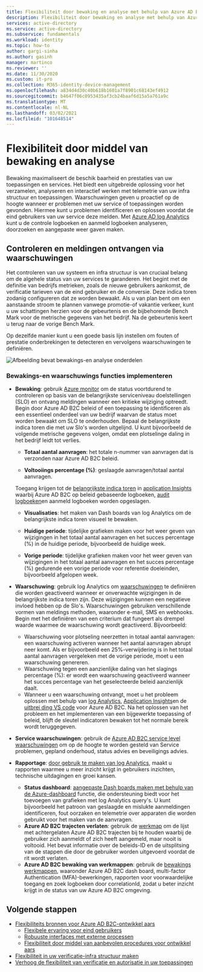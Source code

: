 ```yaml
---
title: Flexibiliteit door bewaking en analyse met behulp van Azure AD B2C | Microsoft Docs
description: Flexibiliteit door bewaking en analyse met behulp van Azure AD B2C
services: active-directory
ms.service: active-directory
ms.subservice: fundamentals
ms.workload: identity
ms.topic: how-to
author: gargi-sinha
ms.author: gasinh
manager: martinco
ms.reviewer: ''
ms.date: 11/30/2020
ms.custom: it-pro
ms.collection: M365-identity-device-management
ms.openlocfilehash: a834d4d30c40b618b1601a7f8901c68143ef4912
ms.sourcegitcommit: b4647f06c0953435af3cb24baaf6d15a5a761a9c
ms.translationtype: MT
ms.contentlocale: nl-NL
ms.lasthandoff: 03/02/2021
ms.locfileid: "101648514"
---
```

# <a name="resilience-through-monitoring-and-analytics"></a>Flexibiliteit door middel van bewaking en analyse

Bewaking maximaliseert de beschik baarheid en prestaties van uw toepassingen en services. Het biedt een uitgebreide oplossing voor het verzamelen, analyseren en interactief werken met telemetrie van uw infra structuur en toepassingen. Waarschuwingen geven u proactief op de hoogte wanneer er problemen met uw service of toepassingen worden gevonden. Hiermee kunt u problemen identificeren en oplossen voordat de eind gebruikers van uw service deze melden. Met [Azure AD log Analytics](https://azure.microsoft.com/services/monitor/?OCID=AID2100131_SEM_6d16332c03501fc9c1f46c94726d2264:G:s&ef_id=6d16332c03501fc9c1f46c94726d2264:G:s&msclkid=6d16332c03501fc9c1f46c94726d2264#features) kunt u de controle logboeken en aanmeld logboeken analyseren, doorzoeken en aangepaste weer gaven maken.

## <a name="monitor-and-get-notified-through-alerts"></a>Controleren en meldingen ontvangen via waarschuwingen

Het controleren van uw systeem en infra structuur is van cruciaal belang om de algehele status van uw services te garanderen. Het begint met de definitie van bedrijfs metrieken, zoals de nieuwe gebruikers aankomst, de verificatie tarieven van de eind gebruiker en de conversie. Deze indica toren zodanig configureren dat ze worden bewaakt. Als u van plan bent om een aanstaande stroom te plannen vanwege promotie-of vakantie verkeer, kunt u uw schattingen herzien voor de gebeurtenis en de bijbehorende Bench Mark voor de metrische gegevens van het bedrijf. Na de gebeurtenis keert u terug naar de vorige Bench Mark.

Op dezelfde manier kunt u een goede basis lijn instellen om fouten of prestatie onderbrekingen te detecteren en vervolgens waarschuwingen te definiëren.

![Afbeelding bevat bewakings-en analyse onderdelen](media/resilience-with-monitoring-alerting/monitoring-analytics-architecture.png)

### <a name="how-to-implement-monitoring-and-alerting"></a>Bewakings-en waarschuwings functies implementeren

- **Bewaking**: gebruik [Azure monitor](../../active-directory-b2c/azure-monitor.md) om de status voortdurend te controleren op basis van de belangrijkste serviceniveau doelstellingen (SLO) en ontvang meldingen wanneer een kritieke wijziging optreedt. Begin door Azure AD B2C beleid of een toepassing te identificeren als een essentieel onderdeel van uw bedrijf waarvan de status moet worden bewaakt om SLO te onderhouden. Bepaal de belangrijkste indica toren die met uw Slo's worden uitgelijnd.
U kunt bijvoorbeeld de volgende metrische gegevens volgen, omdat een plotselinge daling in het bedrijf leidt tot verlies.

  - **Totaal aantal aanvragen**: het totale n-nummer van aanvragen dat is verzonden naar Azure AD B2C beleid.

  - **Voltooiings percentage (%)**: geslaagde aanvragen/totaal aantal aanvragen.

  Toegang krijgen tot de [belangrijkste indica toren](../../active-directory-b2c/view-audit-logs.md) in [application Insights](../../active-directory-b2c/analytics-with-application-insights.md) waarbij Azure AD B2C op beleid gebaseerde logboeken, [audit logboeken](../../active-directory-b2c/analytics-with-application-insights.md)en aanmeld logboeken worden opgeslagen.  

   - **Visualisaties**: het maken van Dash boards van log Analytics om de belangrijkste indica toren visueel te bewaken.

   - **Huidige periode**: tijdelijke grafieken maken voor het weer geven van wijzigingen in het totaal aantal aanvragen en het succes percentage (%) in de huidige periode, bijvoorbeeld de huidige week.

   - **Vorige periode**: tijdelijke grafieken maken voor het weer geven van wijzigingen in het totaal aantal aanvragen en het succes percentage (%) gedurende een vorige periode voor referentie doeleinden, bijvoorbeeld afgelopen week.

- **Waarschuwing**: gebruik log Analytics om [waarschuwingen](../../azure-monitor/alerts/alerts-log.md) te definiëren die worden geactiveerd wanneer er onverwachte wijzigingen in de belangrijkste indica toren zijn. Deze wijzigingen kunnen een negatieve invloed hebben op de Slo's. Waarschuwingen gebruiken verschillende vormen van meldings methoden, waaronder e-mail, SMS en webhooks. Begin met het definiëren van een criterium dat fungeert als drempel waarde waarmee de waarschuwing wordt geactiveerd. Bijvoorbeeld:
  - Waarschuwing voor plotseling neerzetten in totaal aantal aanvragen: een waarschuwing activeren wanneer het aantal aanvragen abrupt neer komt. Als er bijvoorbeeld een 25%-verwijdering is in het totaal aantal aanvragen vergeleken met de vorige periode, moet u een waarschuwing genereren.  
  - Waarschuwing tegen een aanzienlijke daling van het slagings percentage (%): er wordt een waarschuwing geactiveerd wanneer het succes percentage van het geselecteerde beleid aanzienlijk daalt.
  - Wanneer u een waarschuwing ontvangt, moet u het probleem oplossen met behulp van [log Analytics](../reports-monitoring/howto-install-use-log-analytics-views.md), [Application Insights](../../active-directory-b2c/troubleshoot-with-application-insights.md)en de [uitbrei ding VS code](https://marketplace.visualstudio.com/items?itemName=AzureADB2CTools.aadb2c) voor Azure AD B2C. Na het oplossen van het probleem en het implementeren van een bijgewerkte toepassing of beleid, blijft de sleutel indicatoren bewaken tot het normale bereik wordt teruggegeven.

- **Service waarschuwingen**: gebruik de [Azure AD B2C service level waarschuwingen](../../service-health/service-health-overview.md) om op de hoogte te worden gesteld van Service problemen, gepland onderhoud, status advies en beveiligings advies.

- **Rapportage**: [door gebruik te maken van log Analytics](../reports-monitoring/howto-integrate-activity-logs-with-log-analytics.md), maakt u rapporten waarmee u meer inzicht krijgt in gebruikers inzichten, technische uitdagingen en groei kansen.
  - **Status dashboard**: [aangepaste Dash boards maken met behulp van de Azure-dashboard](../../azure-monitor/app/tutorial-app-dashboards.md) functie, die ondersteuning biedt voor het toevoegen van grafieken met log Analytics query's. U kunt bijvoorbeeld het patroon van geslaagde en mislukte aanmeldingen identificeren, fout oorzaken en telemetrie over apparaten die worden gebruikt voor het maken van de aanvragen.
  - **Azure AD B2C trajecten verlaten**: gebruik de [werkmap](https://github.com/azure-ad-b2c/siem#list-of-abandon-journeys) om de lijst met achtergelaten Azure AD B2C trajecten bij te houden waarbij de gebruiker zich aanmeldt of zich heeft aangemeld, maar nooit is voltooid. Het bevat informatie over de beleids-ID en de uitsplitsing van de stappen die door de gebruiker worden uitgevoerd voordat de rit wordt verlaten.
  - **Azure AD B2C bewaking van werkmappen**: gebruik de [bewakings werkmappen](https://github.com/azure-ad-b2c/siem), waaronder Azure AD B2C dash board, multi-factor Authentication (MFA)-bewerkingen, rapporten voor voorwaardelijke toegang en zoek logboeken door correlationId, zodat u beter inzicht krijgt in de status van uw Azure AD B2C omgeving.
  
## <a name="next-steps"></a>Volgende stappen

- [Flexibiliteits bronnen voor Azure AD B2C-ontwikkel aars](resilience-b2c.md)
  - [Flexibele ervaring voor eind gebruikers](resilient-end-user-experience.md)
  - [Robuuste interfaces met externe processen](resilient-external-processes.md)
  - [Flexibiliteit door middel van aanbevolen procedures voor ontwikkel aars](resilience-b2c-developer-best-practices.md)
- [Flexibiliteit in uw verificatie-infra structuur maken](resilience-in-infrastructure.md)
- [Verhoog de flexibiliteit van verificatie en autorisatie in uw toepassingen](resilience-app-development-overview.md)
